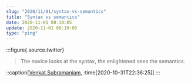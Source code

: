 ```yaml
---
slug: "2020/11/01/syntax-vs-semantics"
title: "Syntax vs semantics"
date: 2020-11-01 08:10:05
update: 2020-11-01 08:10:05
type: "ping"
---
```


:::figure{.source.twitter}
> The novice looks at the syntax, the enlightened sees the semantics.

::caption[[Venkat Subramaniam](https://twitter.com/venkat_s/status/1322668777482276865), :time[2020-10-31T22:36:25]]
:::
